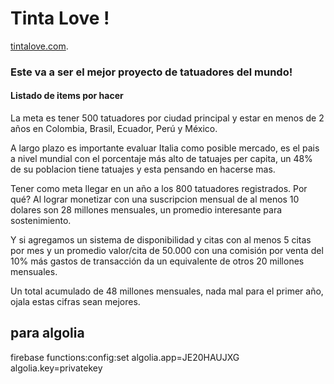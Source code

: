 # Tinta Love !

[tintalove.com](https://tintalove.com).

### Este va a ser el mejor proyecto de tatuadores del mundo!

#### Listado de items por hacer

La meta es tener 500 tatuadores por ciudad principal y estar en menos de 2 años en Colombia,
Brasil, Ecuador, Perú y México.

A largo plazo es importante evaluar Italia como posible mercado, es el pais a nivel mundial con el
porcentaje más alto de tatuajes per capita, un 48% de su poblacion tiene tatuajes y esta pensando en hacerse mas.

Tener como meta llegar en un año a los 800 tatuadores registrados.
Por qué?
Al lograr monetizar con una suscripcion mensual de al menos 10 dolares son 28 millones mensuales, un promedio interesante para sostenimiento.

Y si agregamos un sistema de disponibilidad y citas con al menos 5 citas por mes y un promedio valor/cita de 50.000 con una comisión por venta del 10% más gastos de transacción da un equivalente de otros 20 millones mensuales.

Un total acumulado de 48 millones mensuales, nada mal para el primer año, ojala estas cifras sean mejores.

## para algolia

firebase functions:config:set algolia.app=JE20HAUJXG algolia.key=privatekey
